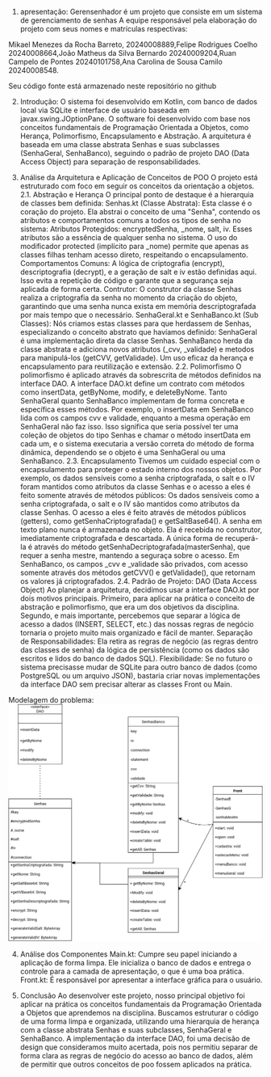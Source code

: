 1. apresentação:
Gerensenhador é um projeto que  consiste em um sistema de gerenciamento de senhas  A equipe responsável pela elaboração do projeto com seus nomes e matrículas respectivas:

Mikael Menezes da Rocha Barreto, 20240008889,Felipe Rodrigues Coelho 
20240008664,João Matheus da Silva Bernardo 20240009204,Ruan Campelo de Pontes
20240101758,Ana Carolina de Sousa Camilo 20240008548.

Seu código fonte está armazenado neste repositório no github

2. Introdução:
O sistema foi desenvolvido em Kotlin, com banco de dados local via SQLite e interface de usuário baseada em javax.swing.JOptionPane. O software foi desenvolvido com base nos conceitos fundamentais de Programação Orientada a Objetos, como Herança, Polimorfismo, Encapsulamento e Abstração. A arquitetura é baseada em uma classe abstrata Senhas e suas subclasses (SenhaGeral, SenhaBanco), seguindo o padrão de projeto DAO (Data Access Object) para separação de responsabilidades.


2. Análise da Arquitetura e Aplicação de Conceitos de POO
O projeto está estruturado com foco em seguir os conceitos da orientação a objetos.
2.1. Abstração e Herança
O principal ponto de destaque é a hierarquia de classes bem definida:
Senhas.kt (Classe Abstrata): Esta classe é o coração do projeto. Ela abstrai o conceito de uma "Senha", contendo os atributos e comportamentos comuns a todos os tipos de senha no sistema:
Atributos Protegidos: encryptedSenha, _nome, salt, iv. Esses atributos são a essência de qualquer senha no sistema. O uso do modificador protected (implícito para _nome) permite que apenas as classes filhas tenham acesso direto, respeitando o encapsulamento.
Comportamentos Comuns: A lógica de criptografia (encrypt), descriptografia (decrypt), e a geração de salt e iv estão definidas aqui. Isso evita a repetição de código e garante que a segurança seja aplicada de forma certa.
Contrutor: O construtor da classe Senhas realiza a criptografia da senha no momento da criação do objeto, garantindo que uma senha nunca exista em memória descriptografada por mais tempo que o necessário.
SenhaGeral.kt e SenhaBanco.kt (Sub Classes): 
Nós criamos estas classes para que herdassem de Senhas, especializando o conceito abstrato que havíamos definido:
SenhaGeral é uma implementação direta da classe Senhas.
SenhaBanco herda da classe abstrata e adiciona novos atributos (_cvv, _validade) e metodos para manipulá-los (getCVV, getValidade). Um uso eficaz da herança e encapsulamento para reutilização e extensão.
2.2. Polimorfismo
O polimorfismo é aplicado através da sobrescrita de métodos definidos na interface DAO.
A interface DAO.kt define um contrato com métodos como insertData, getByNome, modify, e deleteByNome.
Tanto SenhaGeral quanto SenhaBanco implementam de forma concreta e específica esses métodos. Por exemplo, o insertData em SenhaBanco lida com os campos cvv e validade, enquanto a mesma operação em SenhaGeral não faz isso.
Isso significa que seria possível ter uma coleção de objetos do tipo Senhas e chamar o método insertData em cada um, e o sistema executaria a versão correta do método de forma dinâmica, dependendo se o objeto é uma SenhaGeral ou uma SenhaBanco.
2.3. Encapsulamento
Tivemos um cuidado especial com o encapsulamento para proteger o estado interno dos nossos objetos. Por exemplo, os dados sensíveis como a senha criptografada, o salt e o IV foram mantidos como atributos da classe Senhas e o acesso a eles é feito somente através de métodos públicos:
Os dados sensíveis como a senha criptografada, o salt e o IV são mantidos como atributos da classe Senhas. O acesso a eles é feito através de métodos públicos (getters), como getSenhaCriptografada() e getSaltBase64().
A senha em texto plano nunca é armazenada no objeto. Ela é recebida no construtor, imediatamente criptografada e descartada. A única forma de recuperá-la é através do método getSenhaDecriptografada(masterSenha), que requer a senha mestre, mantendo a seguraça sobre o acesso.
Em SenhaBanco, os campos _cvv e _validade são privados, com acesso somente através dos métodos getCVV() e getValidade(), que retornam os valores já criptografados.
2.4. Padrão de Projeto: DAO (Data Access Object)
Ao planejar a arquitetura, decidimos usar a interface DAO.kt por dois motivos principais. Primeiro, para aplicar na prática o conceito de abstração e polimorfismo, que era um dos objetivos da disciplina. Segundo, e mais importante, percebemos que separar a lógica de acesso a dados (INSERT, SELECT, etc.) das nossas regras de negócio tornaria o projeto muito mais organizado e fácil de manter.
Separação de Responsabilidades: Ela retira as regras de negócio (as regras dentro das classes de senha) da lógica de persistência (como os dados são escritos e lidos do banco de dados SQL).
Flexibilidade: Se no futuro o sistema precisasse mudar de SQLite para outro banco de dados (como PostgreSQL ou um arquivo JSON), bastaria criar novas implementações da interface DAO sem precisar alterar as classes Front ou Main.


Modelagem do problema:
![alt text](https://github.com/MikaelMenez/Gerenciador_senhas/blob/main/Uml.svg)

4. Análise dos Componentes
Main.kt: Cumpre seu papel iniciando a aplicação de forma limpa. Ele inicializa o banco de dados e entrega o controle para a camada de apresentação, o que é uma boa prática.
Front.kt: É responsável por apresentar a interface gráfica para o usuário.


5. Conclusão
Ao desenvolver este projeto, nosso principal objetivo foi aplicar na prática os conceitos fundamentais da Programação Orientada a Objetos que aprendemos na disciplina. Buscamos estruturar o código de uma forma limpa e organizada, utilizando uma hierarquia de herança com a classe abstrata Senhas e suas subclasses, SenhaGeral e SenhaBanco. A implementação da interface DAO, foi uma decisão de design que consideramos muito acertada, pois nos permitiu separar de forma clara as regras de negócio do acesso ao banco de dados, além de permitir que outros conceitos de poo fossem aplicados na prática.


